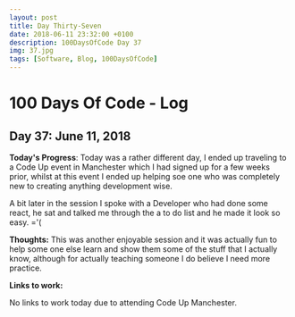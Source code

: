 ```yaml
---
layout: post
title: Day Thirty-Seven
date: 2018-06-11 23:32:00 +0100
description: 100DaysOfCode Day 37
img: 37.jpg
tags: [Software, Blog, 100DaysOfCode]
---
```


# 100 Days Of Code - Log

## Day 37: June 11, 2018

**Today's Progress**: Today was a rather different day, I ended up traveling to a Code Up event in Manchester which I had signed up for a few weeks prior, whilst at this event I ended up helping soe one who was completely new to creating anything development wise.

A bit later in the session I spoke with a Developer who had done some react, he sat and talked me through the a to do list and he made it look so easy. ='(

**Thoughts:** This was another enjoyable session and it was actually fun to help some one else learn and show them some of the stuff that I actually know, although for actually teaching someone I do believe I need more practice.

**Links to work:**

No links to work today due to attending Code Up Manchester.